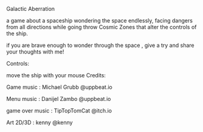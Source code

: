 Galactic Aberration

a game about a spaceship wondering the space endlessly, facing dangers from all directions while going throw Cosmic Zones that alter the controls of the ship.

if you are brave enough to wonder through the space , give a try and share your thoughts with me!

Controls:

move the ship with your mouse
Credits:

Game music : Michael Grubb @uppbeat.io

Menu music : Danijel Zambo @uppbeat.io

game over music : TipTopTomCat @itch.io

Art 2D/3D : kenny @kenny
